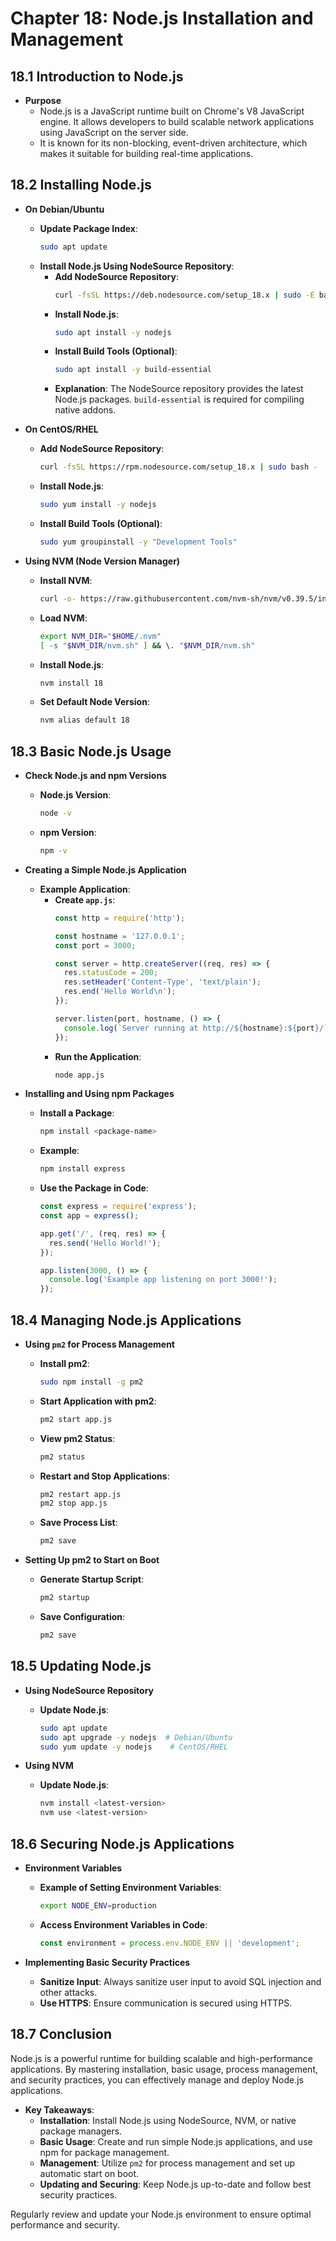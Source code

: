 # Chapter 18: Node.js Installation and Management

## 18.1 Introduction to Node.js
- **Purpose**
  - Node.js is a JavaScript runtime built on Chrome's V8 JavaScript engine. It allows developers to build scalable network applications using JavaScript on the server side.
  - It is known for its non-blocking, event-driven architecture, which makes it suitable for building real-time applications.

## 18.2 Installing Node.js
- **On Debian/Ubuntu**
  - **Update Package Index**:
    ```bash
    sudo apt update
    ```
  - **Install Node.js Using NodeSource Repository**:
    - **Add NodeSource Repository**:
      ```bash
      curl -fsSL https://deb.nodesource.com/setup_18.x | sudo -E bash -
      ```
    - **Install Node.js**:
      ```bash
      sudo apt install -y nodejs
      ```
    - **Install Build Tools (Optional)**:
      ```bash
      sudo apt install -y build-essential
      ```
    - **Explanation**: The NodeSource repository provides the latest Node.js packages. `build-essential` is required for compiling native addons.

- **On CentOS/RHEL**
  - **Add NodeSource Repository**:
    ```bash
    curl -fsSL https://rpm.nodesource.com/setup_18.x | sudo bash -
    ```
  - **Install Node.js**:
    ```bash
    sudo yum install -y nodejs
    ```
  - **Install Build Tools (Optional)**:
    ```bash
    sudo yum groupinstall -y "Development Tools"
    ```

- **Using NVM (Node Version Manager)**
  - **Install NVM**:
    ```bash
    curl -o- https://raw.githubusercontent.com/nvm-sh/nvm/v0.39.5/install.sh | bash
    ```
  - **Load NVM**:
    ```bash
    export NVM_DIR="$HOME/.nvm"
    [ -s "$NVM_DIR/nvm.sh" ] && \. "$NVM_DIR/nvm.sh"
    ```
  - **Install Node.js**:
    ```bash
    nvm install 18
    ```
  - **Set Default Node Version**:
    ```bash
    nvm alias default 18
    ```

## 18.3 Basic Node.js Usage
- **Check Node.js and npm Versions**
  - **Node.js Version**:
    ```bash
    node -v
    ```
  - **npm Version**:
    ```bash
    npm -v
    ```

- **Creating a Simple Node.js Application**
  - **Example Application**:
    - **Create `app.js`**:
      ```javascript
      const http = require('http');

      const hostname = '127.0.0.1';
      const port = 3000;

      const server = http.createServer((req, res) => {
        res.statusCode = 200;
        res.setHeader('Content-Type', 'text/plain');
        res.end('Hello World\n');
      });

      server.listen(port, hostname, () => {
        console.log(`Server running at http://${hostname}:${port}/`);
      });
      ```
    - **Run the Application**:
      ```bash
      node app.js
      ```

- **Installing and Using npm Packages**
  - **Install a Package**:
    ```bash
    npm install <package-name>
    ```
  - **Example**:
    ```bash
    npm install express
    ```
  - **Use the Package in Code**:
    ```javascript
    const express = require('express');
    const app = express();

    app.get('/', (req, res) => {
      res.send('Hello World!');
    });

    app.listen(3000, () => {
      console.log('Example app listening on port 3000!');
    });
    ```

## 18.4 Managing Node.js Applications
- **Using `pm2` for Process Management**
  - **Install pm2**:
    ```bash
    sudo npm install -g pm2
    ```
  - **Start Application with pm2**:
    ```bash
    pm2 start app.js
    ```
  - **View pm2 Status**:
    ```bash
    pm2 status
    ```
  - **Restart and Stop Applications**:
    ```bash
    pm2 restart app.js
    pm2 stop app.js
    ```
  - **Save Process List**:
    ```bash
    pm2 save
    ```

- **Setting Up pm2 to Start on Boot**
  - **Generate Startup Script**:
    ```bash
    pm2 startup
    ```
  - **Save Configuration**:
    ```bash
    pm2 save
    ```

## 18.5 Updating Node.js
- **Using NodeSource Repository**
  - **Update Node.js**:
    ```bash
    sudo apt update
    sudo apt upgrade -y nodejs  # Debian/Ubuntu
    sudo yum update -y nodejs    # CentOS/RHEL
    ```

- **Using NVM**
  - **Update Node.js**:
    ```bash
    nvm install <latest-version>
    nvm use <latest-version>
    ```

## 18.6 Securing Node.js Applications
- **Environment Variables**
  - **Example of Setting Environment Variables**:
    ```bash
    export NODE_ENV=production
    ```
  - **Access Environment Variables in Code**:
    ```javascript
    const environment = process.env.NODE_ENV || 'development';
    ```

- **Implementing Basic Security Practices**
  - **Sanitize Input**: Always sanitize user input to avoid SQL injection and other attacks.
  - **Use HTTPS**: Ensure communication is secured using HTTPS.

## 18.7 Conclusion
Node.js is a powerful runtime for building scalable and high-performance applications. By mastering installation, basic usage, process management, and security practices, you can effectively manage and deploy Node.js applications.

- **Key Takeaways**:
  - **Installation**: Install Node.js using NodeSource, NVM, or native package managers.
  - **Basic Usage**: Create and run simple Node.js applications, and use npm for package management.
  - **Management**: Utilize `pm2` for process management and set up automatic start on boot.
  - **Updating and Securing**: Keep Node.js up-to-date and follow best security practices.

Regularly review and update your Node.js environment to ensure optimal performance and security.
